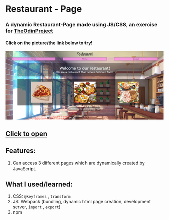 # Restaurant - Page
### A dynamic Restaurant-Page made using JS/CSS, an exercise for [TheOdinProject](theodinproject.com)
#### Click on the picture/the link below to try!

<a href="https://redplusblue.github.io/Restaurant-Page/"><img src="files/preview.png" alt="A preview picture" title="Click Me!"></a>

## [Click to open](https://redplusblue.github.io/Restaurant-Page/)

## Features:
1. Can access 3 different pages which are dynamically created by JavaScript.

## What I used/learned: 
1. CSS: `@keyframes` , `transform` 
2. JS: Webpack (bundling, dynamic html page creation, development server, `import` , `export`)
3. npm
